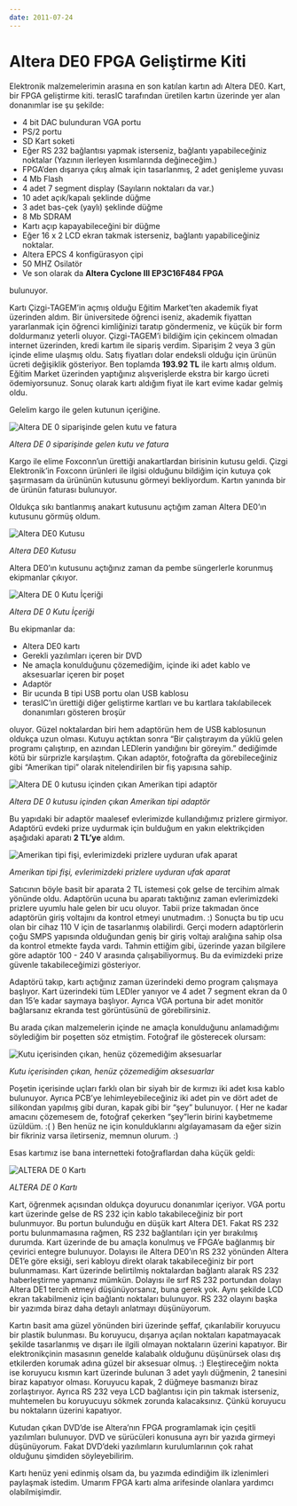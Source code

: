 ```yaml
---
date: 2011-07-24
---
```

# Altera DE0 FPGA Geliştirme Kiti

Elektronik malzemelerimin arasına en son katılan kartın adı Altera DE0. Kart, bir FPGA geliştirme kiti. terasIC tarafından üretilen kartın üzerinde yer alan donanımlar ise şu şekilde:

* 4 bit DAC bulunduran VGA portu
* PS/2 portu
* SD Kart soketi
* Eğer RS 232 bağlantısı yapmak isterseniz, bağlantı yapabileceğiniz noktalar (Yazının ilerleyen kısımlarında değineceğim.)
* FPGA’den dışarıya çıkış almak için tasarlanmış, 2 adet genişleme yuvası
* 4 Mb Flash
* 4 adet 7 segment display (Sayıların noktaları da var.)
* 10 adet açık/kapalı şeklinde düğme
* 3 adet bas-çek (yaylı) şeklinde düğme
* 8 Mb SDRAM
* Kartı açıp kapayabileceğini bir düğme
* Eğer 16 x 2 LCD ekran takmak isterseniz, bağlantı yapabiliceğiniz noktalar.
* Altera EPCS 4 konfigürasyon çipi
* 50 MHZ Osilatör
* Ve son olarak da **Altera Cyclone III EP3C16F484 FPGA**

bulunuyor.

Kartı Çizgi-TAGEM’in açmış olduğu Eğitim Market’ten akademik fiyat üzerinden aldım. Bir üniversitede öğrenci iseniz, akademik fiyattan yararlanmak için öğrenci kimliğinizi taratıp göndermeniz, ve küçük bir form doldurmanız yeterli oluyor. Çizgi-TAGEM’i bildiğim için çekincem olmadan internet üzerinden, kredi kartım ile sipariş verdim. Siparişim 2 veya 3 gün içinde elime ulaşmış oldu. Satış fiyatları dolar endeksli olduğu için ürünün ücreti değişiklik gösteriyor. Ben toplamda **193.92 TL** ile kartı almış oldum. Eğitim Market üzerinden yaptığınız alışverişlerde ekstra bir kargo ücreti ödemiyorsunuz. Sonuç olarak kartı aldığım fiyat ile kart evime kadar gelmiş oldu.

Gelelim kargo ile gelen kutunun içeriğine.

![Altera DE 0 siparişinde gelen kutu ve fatura](img/altera-de0-a.jpg)

*Altera DE 0 siparişinde gelen kutu ve fatura*

Kargo ile elime Foxconn’un ürettiği anakartlardan birisinin kutusu geldi. Çizgi Elektronik’in Foxconn ürünleri ile ilgisi olduğunu bildiğim için kutuya çok şaşırmasam da ürününün kutusunu görmeyi bekliyordum. Kartın yanında bir de ürünün faturası bulunuyor.

Oldukça sıkı bantlanmış anakart kutusunu açtığım zaman Altera DE0’ın kutusunu görmüş oldum.

![Altera DE0 Kutusu](img/altera-de0-b.jpg)

*Altera DE0 Kutusu*

Altera DE0’ın kutusunu açtığınız zaman da pembe süngerlerle korunmuş ekipmanlar çıkıyor.

![Altera DE 0 Kutu İçeriği](img/altera-de0-c.jpg)

*Altera DE 0 Kutu İçeriği*

Bu ekipmanlar da:

* Altera DE0 kartı
* Gerekli yazılımları içeren bir DVD
* Ne amaçla konulduğunu çözemediğim, içinde iki adet kablo ve aksesuarlar içeren bir poşet
* Adaptör
* Bir ucunda B tipi USB portu olan USB kablosu
* terasIC’ın ürettiği diğer geliştirme kartları ve bu kartlara takılabilecek donanımları gösteren broşür

oluyor. Güzel noktalardan biri hem adaptörün hem de USB kablosunun oldukça uzun olması. Kutuyu açtıktan sonra “Bir çalıştırayım da yüklü gelen programı çalıştırıp, en azından LEDlerin yandığını bir göreyim.” dediğimde kötü bir sürprizle karşılaştım. Çıkan adaptör, fotoğrafta da görebileceğiniz gibi “Amerikan tipi” olarak nitelendirilen bir fiş yapısına sahip.

![Altera DE 0 kutusu içinden çıkan Amerikan tipi adaptör](img/altera-de0-d.jpg)

*Altera DE 0 kutusu içinden çıkan Amerikan tipi adaptör*

Bu yapıdaki bir adaptör maalesef evlerimizde kullandığımız prizlere girmiyor. Adaptörü evdeki prize uydurmak için bulduğum en yakın elektrikçiden aşağıdaki aparatı **2 TL’ye** aldım.

![Amerikan tipi fişi, evlerimizdeki prizlere uyduran ufak aparat](img/altera-de0-e.jpg)

*Amerikan tipi fişi, evlerimizdeki prizlere uyduran ufak aparat*

Satıcının böyle basit bir aparata 2 TL istemesi çok gelse de tercihim almak yönünde oldu. Adaptörün ucuna bu aparatı taktığınız zaman evlerimizdeki prizlere uyumlu hale gelen bir ucu oluyor. Tabii prize takmadan önce adaptörün giriş voltajını da kontrol etmeyi unutmadım. :) Sonuçta bu tip ucu olan bir cihaz 110 V için de tasarlanmış olabilirdi. Gerçi modern adaptörlerin çoğu SMPS yapısında olduğundan geniş bir giriş voltajı aralığına sahip olsa da kontrol etmekte fayda vardı. Tahmin ettiğim gibi, üzerinde yazan bilgilere göre adaptör 100 - 240 V arasında çalışabiliyormuş. Bu da evimizdeki prize güvenle takabileceğimizi gösteriyor.

Adaptörü takıp, kartı açtığınız zaman üzerindeki demo program çalışmaya başlıyor. Kart üzerindeki tüm LEDler yanıyor ve 4 adet 7 segment ekran da 0 dan 15’e kadar saymaya başlıyor. Ayrıca VGA portuna bir adet monitör bağlarsanız ekranda test görüntüsünü de görebilirsiniz.

Bu arada çıkan malzemelerin içinde ne amaçla konulduğunu anlamadığımı söylediğim bir poşetten söz etmiştim. Fotoğraf ile gösterecek olursam:

![Kutu içerisinden çıkan, henüz çözemediğim aksesuarlar](img/altera-de0-f.jpg)

*Kutu içerisinden çıkan, henüz çözemediğim aksesuarlar*

Poşetin içerisinde uçları farklı olan bir siyah bir de kırmızı iki adet kısa kablo bulunuyor. Ayrıca PCB’ye lehimleyebileceğiniz iki adet pin ve dört adet de silikondan yapılmış gibi duran, kapak gibi bir “şey” bulunuyor. ( Her ne kadar amacını çözemesem de, fotoğraf çekerken “şey”lerin birini kaybetmeme üzüldüm. :( ) Ben henüz ne için konulduklarını algılayamasam da eğer sizin bir fikriniz varsa iletirseniz, memnun olurum. :)

Esas kartımız ise bana internetteki fotoğraflardan daha küçük geldi:

![ALTERA DE 0 Kartı](img/altera-de0-g.jpg)

*ALTERA DE 0 Kartı*

 Kart, öğrenmek açısından oldukça doyurucu donanımlar içeriyor. VGA portu kart üzerinde gelse de RS 232 için kablo takabileceğiniz bir port bulunmuyor. Bu portun bulunduğu en düşük kart Altera DE1. Fakat RS 232 portu bulunmamasına rağmen, RS 232 bağlantıları için yer bırakılmış durumda. Kart üzerinde de bu amaçla konulmuş ve FPGA’e bağlanmış bir çevirici entegre bulunuyor. Dolayısı ile Altera DE0’ın RS 232 yönünden Altera DE1’e göre eksiği, seri kabloyu direkt olarak takabileceğiniz bir port bulunmaması. Kart üzerinde belirtilmiş noktalardan bağlantı alarak RS 232 haberleştirme yapmanız mümkün. Dolayısı ile sırf RS 232 portundan dolayı Altera DE1 tercih etmeyi düşünüyorsanız, buna gerek yok. Aynı şekilde LCD ekran takabilmeniz için bağlantı noktaları bulunuyor. RS 232 olayını başka bir yazımda biraz daha detaylı anlatmayı düşünüyorum.

Kartın basit ama güzel yönünden biri üzerinde şeffaf, çıkarılabilir koruyucu bir plastik bulunması. Bu koruyucu, dışarıya açılan noktaları kapatmayacak şekilde tasarlanmış ve dışarı ile ilgili olmayan noktaların üzerini kapatıyor. Bir elektronikçinin masasının genelde kalabalık olduğunu düşünürsek olası dış etkilerden korumak adına güzel bir aksesuar olmuş. :) Eleştireceğim nokta ise koruyucu kısmın kart üzerinde bulunan 3 adet yaylı düğmenin, 2 tanesini biraz kapatıyor olması. Koruyucu kapak, 2 düğmeye basmanızı biraz zorlaştırıyor. Ayrıca RS 232 veya LCD bağlantısı için pin takmak isterseniz, muhtemelen bu koruyucuyu sökmek zorunda kalacaksınız. Çünkü koruyucu bu noktaların üzerini kapatıyor.

Kutudan çıkan DVD’de ise Altera’nın FPGA programlamak için çeşitli yazılımları bulunuyor. DVD ve sürücüleri konusuna ayrı bir yazıda girmeyi düşünüyorum. Fakat DVD’deki yazılımların kurulumlarının çok rahat olduğunu şimdiden söyleyebilirim.

Kartı henüz yeni edinmiş olsam da, bu yazımda edindiğim ilk izlenimleri paylaşmak istedim. Umarım FPGA kartı alma arifesinde olanlara yardımcı olabilmişimdir.
